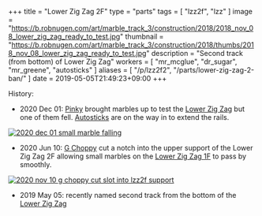 +++
title = "Lower Zig Zag 2F"
type = "parts"
tags = [ "lzz2f", "lzz" ]
image = "https://b.robnugen.com/art/marble_track_3/construction/2018/2018_nov_08_lower_zig_zag_ready_to_test.jpg"
thumbnail = "https://b.robnugen.com/art/marble_track_3/construction/2018/thumbs/2018_nov_08_lower_zig_zag_ready_to_test.jpg"
description = "Second track (from bottom) of Lower Zig Zag"
workers = [
  "mr_mcglue",
  "dr_sugar",
  "mr_greene",
  "autosticks"
]
aliases = [
    "/p/lzz2f2",
    "/parts/lower-zig-zag-2-ban/"
]
date = 2019-05-05T21:49:23+09:00
+++

History:

* 2020 Dec 01: [Pinky](/workers/pinky/) brought marbles up to test the [Lower Zig Zag](/parts/lower_zig_zag/) but one of them fell. [Autosticks](/workers/autosticks/) are on the way in to extend the rails.

[![2020 dec 01 small marble falling](//b.robnugen.com/art/marble_track_3/construction/2020/thumbs/2020_dec_01_small_marble_falling.jpg)](//b.robnugen.com/art/marble_track_3/construction/2020/2020_dec_01_small_marble_falling.jpg)

* 2020 Jun 10: [G Choppy](/workers/g_choppy/) cut a notch into the upper support of the Lower Zig Zag 2F allowing small marbles on the [Lower Zig Zag 1F](/parts/lower-zig-zag-1f/) to pass by smoothly.

[![2020 nov 10 g choppy cut slot into lzz2f support](//b.robnugen.com/art/marble_track_3/track/parts/2020/thumbs/2020_nov_10_g_choppy_cut_slot_into_lzz2f_support.jpg)](//b.robnugen.com/art/marble_track_3/track/parts/2020/2020_nov_10_g_choppy_cut_slot_into_lzz2f_support.jpg)

* 2019 May 05: recently named second track from the bottom of the [Lower Zig Zag](/parts/lower_zig_zag/)
